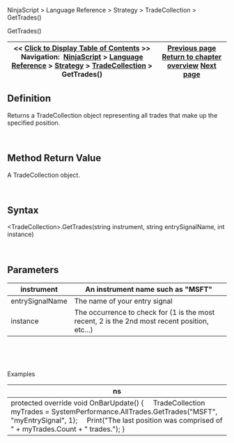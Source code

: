 ﻿


NinjaScript \> Language Reference \> Strategy \> TradeCollection \> GetTrades()






















GetTrades()







| \<\< [Click to Display Table of Contents](gettrades.md) \>\> **Navigation:**     [NinjaScript](ninjascript-1.md) \> [Language Reference](language_reference_wip-1.md) \> [Strategy](strategy-1.md) \> [TradeCollection](tradecollection-1.md) \> GetTrades() | [Previous page](eventrades-1.md) [Return to chapter overview](tradecollection-1.md) [Next page](losingtrades-1.md) |
| --- | --- |











## Definition


Returns a TradeCollection object representing all trades that make up the specified position. 


 


## Method Return Value


A TradeCollection object.


 


## Syntax
\<TradeCollection\>.GetTrades(string instrument, string entrySignalName, int instance)


 


## Parameters




| instrument | An instrument name such as "MSFT" |
| --- | --- |
| entrySignalName | The name of your entry signal |
| instance | The occurrence to check for (1 is the most recent, 2 is the 2nd most recent position, etc...) |



 


   

Examples




| ns |
| --- |
| protected override void OnBarUpdate() {      TradeCollection myTrades \= SystemPerformance.AllTrades.GetTrades("MSFT", "myEntrySignal", 1);      Print("The last position was comprised of " \+ myTrades.Count \+ " trades."); } |



 








